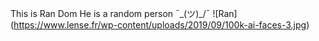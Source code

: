 This is Ran Dom
He is a random person ¯\_(ツ)\_/¯
![Ran] (https://www.lense.fr/wp-content/uploads/2019/09/100k-ai-faces-3.jpg)
